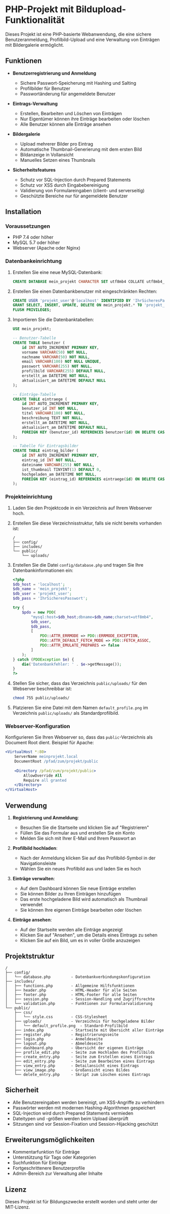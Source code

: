 # PHP-Projekt mit Bildupload-Funktionalität

Dieses Projekt ist eine PHP-basierte Webanwendung, die eine sichere Benutzeranmeldung, Profilbild-Upload und eine Verwaltung von Einträgen mit Bildergalerie ermöglicht.

## Funktionen

- **Benutzerregistrierung und Anmeldung**
  - Sichere Passwort-Speicherung mit Hashing und Salting
  - Profilbilder für Benutzer
  - Passwortänderung für angemeldete Benutzer

- **Eintrags-Verwaltung**
  - Erstellen, Bearbeiten und Löschen von Einträgen
  - Nur Eigentümer können ihre Einträge bearbeiten oder löschen
  - Alle Benutzer können alle Einträge ansehen

- **Bildergalerie**
  - Upload mehrerer Bilder pro Eintrag
  - Automatische Thumbnail-Generierung mit dem ersten Bild
  - Bildanzeige in Vollansicht
  - Manuelles Setzen eines Thumbnails

- **Sicherheitsfeatures**
  - Schutz vor SQL-Injection durch Prepared Statements
  - Schutz vor XSS durch Eingabebereinigung
  - Validierung von Formulareingaben (client- und serverseitig)
  - Geschützte Bereiche nur für angemeldete Benutzer

## Installation

### Voraussetzungen

- PHP 7.4 oder höher
- MySQL 5.7 oder höher
- Webserver (Apache oder Nginx)

### Datenbankeinrichtung

1. Erstellen Sie eine neue MySQL-Datenbank:
   ```sql
   CREATE DATABASE mein_projekt CHARACTER SET utf8mb4 COLLATE utf8mb4_unicode_ci;
   ```

2. Erstellen Sie einen Datenbankbenutzer mit eingeschränkten Rechten:
   ```sql
   CREATE USER 'projekt_user'@'localhost' IDENTIFIED BY 'IhrSicheresPasswort';
   GRANT SELECT, INSERT, UPDATE, DELETE ON mein_projekt.* TO 'projekt_user'@'localhost';
   FLUSH PRIVILEGES;
   ```

3. Importieren Sie die Datenbanktabellen:
   ```sql
   USE mein_projekt;
   
   -- Benutzer-Tabelle
   CREATE TABLE benutzer (
       id INT AUTO_INCREMENT PRIMARY KEY,
       vorname VARCHAR(50) NOT NULL,
       nachname VARCHAR(50) NOT NULL,
       email VARCHAR(100) NOT NULL UNIQUE,
       passwort VARCHAR(255) NOT NULL,
       profilbild VARCHAR(255) DEFAULT NULL,
       erstellt_am DATETIME NOT NULL,
       aktualisiert_am DATETIME DEFAULT NULL
   );

   -- Einträge-Tabelle
   CREATE TABLE eintraege (
       id INT AUTO_INCREMENT PRIMARY KEY,
       benutzer_id INT NOT NULL,
       titel VARCHAR(100) NOT NULL,
       beschreibung TEXT NOT NULL,
       erstellt_am DATETIME NOT NULL,
       aktualisiert_am DATETIME DEFAULT NULL,
       FOREIGN KEY (benutzer_id) REFERENCES benutzer(id) ON DELETE CASCADE
   );

   -- Tabelle für Eintragsbilder
   CREATE TABLE eintrag_bilder (
       id INT AUTO_INCREMENT PRIMARY KEY,
       eintrag_id INT NOT NULL,
       dateiname VARCHAR(255) NOT NULL,
       ist_thumbnail TINYINT(1) DEFAULT 0,
       hochgeladen_am DATETIME NOT NULL,
       FOREIGN KEY (eintrag_id) REFERENCES eintraege(id) ON DELETE CASCADE
   );
   ```

### Projekteinrichtung

1. Laden Sie den Projektcode in ein Verzeichnis auf Ihrem Webserver hoch.

2. Erstellen Sie diese Verzeichnisstruktur, falls sie nicht bereits vorhanden ist:
   ```
   /
   ├── config/
   ├── includes/
   └── public/
       └── uploads/
   ```

3. Erstellen Sie die Datei `config/database.php` und tragen Sie Ihre Datenbankinformationen ein:
   ```php
   <?php
   $db_host = 'localhost';
   $db_name = 'mein_projekt';
   $db_user = 'projekt_user';
   $db_pass = 'IhrSicheresPasswort';
   
   try {
       $pdo = new PDO(
           "mysql:host=$db_host;dbname=$db_name;charset=utf8mb4",
           $db_user,
           $db_pass,
           [
               PDO::ATTR_ERRMODE => PDO::ERRMODE_EXCEPTION,
               PDO::ATTR_DEFAULT_FETCH_MODE => PDO::FETCH_ASSOC,
               PDO::ATTR_EMULATE_PREPARES => false
           ]
       );
   } catch (PDOException $e) {
       die('Datenbankfehler: ' . $e->getMessage());
   }
   ?>
   ```

4. Stellen Sie sicher, dass das Verzeichnis `public/uploads/` für den Webserver beschreibbar ist:
   ```bash
   chmod 755 public/uploads/
   ```

5. Platzieren Sie eine Datei mit dem Namen `default_profile.png` im Verzeichnis `public/uploads/` als Standardprofilbild.

### Webserver-Konfiguration

Konfigurieren Sie Ihren Webserver so, dass das `public`-Verzeichnis als Document Root dient. Beispiel für Apache:

```apache
<VirtualHost *:80>
    ServerName meinprojekt.local
    DocumentRoot /pfad/zum/projekt/public
    
    <Directory /pfad/zum/projekt/public>
        AllowOverride All
        Require all granted
    </Directory>
</VirtualHost>
```

## Verwendung

1. **Registrierung und Anmeldung**:
   - Besuchen Sie die Startseite und klicken Sie auf "Registrieren"
   - Füllen Sie das Formular aus und erstellen Sie ein Konto
   - Melden Sie sich mit Ihrer E-Mail und Ihrem Passwort an

2. **Profilbild hochladen**:
   - Nach der Anmeldung klicken Sie auf das Profilbild-Symbol in der Navigationsleiste
   - Wählen Sie ein neues Profilbild aus und laden Sie es hoch

3. **Einträge verwalten**:
   - Auf dem Dashboard können Sie neue Einträge erstellen
   - Sie können Bilder zu Ihren Einträgen hinzufügen
   - Das erste hochgeladene Bild wird automatisch als Thumbnail verwendet
   - Sie können Ihre eigenen Einträge bearbeiten oder löschen

4. **Einträge ansehen**:
   - Auf der Startseite werden alle Einträge angezeigt
   - Klicken Sie auf "Ansehen", um die Details eines Eintrags zu sehen
   - Klicken Sie auf ein Bild, um es in voller Größe anzuzeigen

## Projektstruktur

```
/
├── config/
│   └── database.php         - Datenbankverbindungskonfiguration
├── includes/
│   ├── functions.php        - Allgemeine Hilfsfunktionen
│   ├── header.php           - HTML-Header für alle Seiten
│   ├── footer.php           - HTML-Footer für alle Seiten
│   ├── session.php          - Session-Handling und Zugriffsrechte
│   └── validation.php       - Funktionen zur Formularvalidierung
└── public/
    ├── css/
    │   └── style.css        - CSS-Stylesheet
    ├── uploads/             - Verzeichnis für hochgeladene Bilder
    │   └── default_profile.png  - Standard-Profilbild
    ├── index.php            - Startseite mit Übersicht aller Einträge
    ├── register.php         - Registrierungsseite
    ├── login.php            - Anmeldeseite
    ├── logout.php           - Abmeldeseite
    ├── dashboard.php        - Übersicht der eigenen Einträge
    ├── profile_edit.php     - Seite zum Hochladen des Profilbilds
    ├── create_entry.php     - Seite zum Erstellen eines Eintrags
    ├── edit_entry.php       - Seite zum Bearbeiten eines Eintrags
    ├── view_entry.php       - Detailansicht eines Eintrags
    ├── view_image.php       - Großansicht eines Bildes
    └── delete_entry.php     - Skript zum Löschen eines Eintrags
```

## Sicherheit

- Alle Benutzereingaben werden bereinigt, um XSS-Angriffe zu verhindern
- Passwörter werden mit modernen Hashing-Algorithmen gespeichert
- SQL-Injection wird durch Prepared Statements vermieden
- Dateitypen und -größen werden beim Upload überprüft
- Sitzungen sind vor Session-Fixation und Session-Hijacking geschützt

## Erweiterungsmöglichkeiten

- Kommentarfunktion für Einträge
- Unterstützung für Tags oder Kategorien
- Suchfunktion für Einträge
- Fortgeschrittenere Benutzerprofile
- Admin-Bereich zur Verwaltung aller Inhalte

## Lizenz

Dieses Projekt ist für Bildungszwecke erstellt worden und steht unter der MIT-Lizenz.
